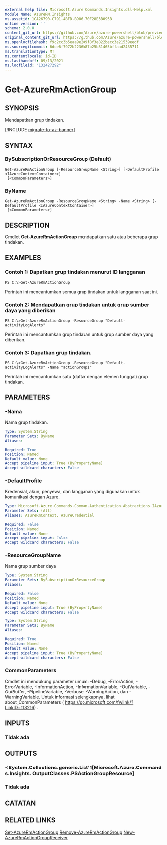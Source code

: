 ```yaml
---
external help file: Microsoft.Azure.Commands.Insights.dll-Help.xml
Module Name: AzureRM.Insights
ms.assetid: 1CA26790-C791-4BFD-B986-70F28E3B095B
online version: ''
schema: 2.0.0
content_git_url: https://github.com/Azure/azure-powershell/blob/preview/src/ResourceManager/Insights/Commands.Insights/help/Get-AzureRmActionGroup.md
original_content_git_url: https://github.com/Azure/azure-powershell/blob/preview/src/ResourceManager/Insights/Commands.Insights/help/Get-AzureRmActionGroup.md
ms.openlocfilehash: f9c2cc3b5eaa9e209f8f3e822becc3e21539eedf
ms.sourcegitcommit: 6dce6f7972b2236b87b25b31465bffaad2435711
ms.translationtype: MT
ms.contentlocale: id-ID
ms.lasthandoff: 09/13/2021
ms.locfileid: "132427292"
---
```

# Get-AzureRmActionGroup

## SYNOPSIS
Mendapatkan grup tindakan.

[!INCLUDE [migrate-to-az-banner](../../includes/migrate-to-az-banner.md)]

## SYNTAX

### BySubscriptionOrResourceGroup (Default)
```
Get-AzureRmActionGroup [-ResourceGroupName <String>] [-DefaultProfile <IAzureContextContainer>]
 [<CommonParameters>]
```

### ByName
```
Get-AzureRmActionGroup -ResourceGroupName <String> -Name <String> [-DefaultProfile <IAzureContextContainer>]
 [<CommonParameters>]
```

## DESCRIPTION
Cmdlet **Get-AzureRmActionGroup** mendapatkan satu atau beberapa grup tindakan.

## EXAMPLES

### Contoh 1: Dapatkan grup tindakan menurut ID langganan
```
PS C:\>Get-AzureRmActionGroup
```

Perintah ini mencantumkan semua grup tindakan untuk langganan saat ini.

### Contoh 2: Mendapatkan grup tindakan untuk grup sumber daya yang diberikan
```
PS C:\>Get-AzureRmActionGroup -ResourceGroup "Default-activityLogAlerts"
```

Perintah ini mencantumkan grup tindakan untuk grup sumber daya yang diberikan.

### Contoh 3: Dapatkan grup tindakan.
```
PS C:\>Get-AzureRmActionGroup -ResourceGroup "Default-activityLogAlerts" -Name "actionGroup1"
```

Perintah ini mencantumkan satu (daftar dengan elemen tunggal) grup tindakan.

## PARAMETERS

### -Nama
Nama grup tindakan.

```yaml
Type: System.String
Parameter Sets: ByName
Aliases: 

Required: True
Position: Named
Default value: None
Accept pipeline input: True (ByPropertyName)
Accept wildcard characters: False
```

### -DefaultProfile
Kredensial, akun, penyewa, dan langganan yang digunakan untuk komunikasi dengan Azure.

```yaml
Type: Microsoft.Azure.Commands.Common.Authentication.Abstractions.IAzureContextContainer
Parameter Sets: (All)
Aliases: AzureRmContext, AzureCredential

Required: False
Position: Named
Default value: None
Accept pipeline input: False
Accept wildcard characters: False
```

### -ResourceGroupName
Nama grup sumber daya

```yaml
Type: System.String
Parameter Sets: BySubscriptionOrResourceGroup
Aliases: 

Required: False
Position: Named
Default value: None
Accept pipeline input: True (ByPropertyName)
Accept wildcard characters: False
```

```yaml
Type: System.String
Parameter Sets: ByName
Aliases: 

Required: True
Position: Named
Default value: None
Accept pipeline input: True (ByPropertyName)
Accept wildcard characters: False
```

### CommonParameters
Cmdlet ini mendukung parameter umum: -Debug, -ErrorAction, -ErrorVariable, -InformationAction, -InformationVariable, -OutVariable, -OutBuffer, -PipelineVariable, -Verbose, -WarningAction, dan -WarningVariable. Untuk informasi selengkapnya, lihat about_CommonParameters ( https://go.microsoft.com/fwlink/?LinkID=113216) .

## INPUTS

### Tidak ada

## OUTPUTS

### <System.Collections.generic.List'1[Microsoft.Azure.Commands.Insights. OutputClasses.PSActionGroupResource]

### Tidak ada

## CATATAN

## RELATED LINKS

[Set-AzureRmActionGroup](./Set-AzureRmActionGroup.md) 
 [Remove-AzureRmActionGroup](./Remove-AzureRmActionGroup.md) 
 [New-AzureRmActionGroupReceiver](./New-AzureRmActionGroupReceiver.md)
